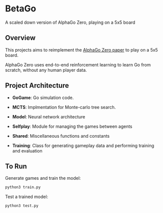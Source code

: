 # BetaGo
A scaled down version of AlphaGo Zero, playing on a 5x5 board

## Overview

This projects aims to reimplement the [AlphaGo Zero paper](https://www.nature.com/articles/nature24270) to play on a 5x5 board.

AlphaGo Zero uses end-to-end reinforcement learning to learn Go from scratch, without any human player data.

## Project Architecture

* **GoGame**: Go simulation code.

* **MCTS**: Implmentation for Monte-carlo tree search.

* **Model**: Neural network architecture

* **Selfplay**: Module for managing the games between agents

* **Shared**: Miscellaneous functions and constants

* **Training**: Class for generating gameplay data and performing training and evaluation

## To Run

Generate games and train the model:
```python
python3 train.py
```

Test a trained model:
```python
python3 test.py
```
